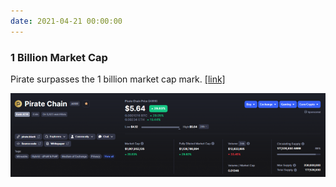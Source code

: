 ```yaml
---
date: 2021-04-21 00:00:00
---
```


### 1 Billion Market Cap

Pirate surpasses the 1 billion market cap mark. [[link]](https://coinmarketcap.com/currencies/pirate-chain/)

[![1 Billion Market Cap](assets/img/posts/1-billion-768x205.png)](assets/img/posts/1-billion-768x205.png)

